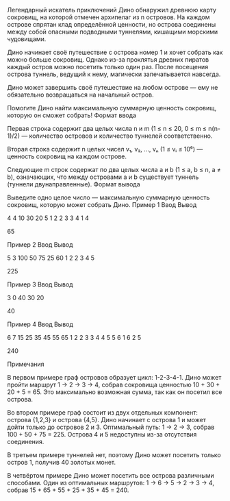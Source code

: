 Легендарный искатель приключений Дино обнаружил древнюю карту сокровищ, на которой отмечен архипелаг из n островов. На каждом острове спрятан клад определённой ценности, но острова соединены между собой опасными подводными туннелями, кишащими морскими чудовищами.

Дино начинает своё путешествие с острова номер 1 и хочет собрать как можно больше сокровищ. Однако из-за проклятья древних пиратов каждый остров можно посетить только один раз. После посещения острова туннель, ведущий к нему, магически запечатывается навсегда.

Дино может завершить своё путешествие на любом острове — ему не обязательно возвращаться на начальный остров.

Помогите Дино найти максимальную суммарную ценность сокровищ, которую он сможет собрать!
Формат ввода

Первая строка содержит два целых числа n и m (1 ≤ n ≤ 20, 0 ≤ m ≤ n(n-1)/2) — количество островов и количество туннелей соответственно.

Вторая строка содержит n целых чисел v₁, v₂, ..., vₙ (1 ≤ vᵢ ≤ 10⁶) — ценность сокровищ на каждом острове.

Следующие m строк содержат по два целых числа a и b (1 ≤ a, b ≤ n, a ≠ b), означающих, что между островами a и b существует туннель (туннели двунаправленные).
Формат вывода

Выведите одно целое число — максимальную суммарную ценность сокровищ, которую может собрать Дино.
Пример 1
Ввод
Вывод

4 4
10 30 20 5
1 2
2 3
3 4
1 4

	

65

Пример 2
Ввод
Вывод

5 3
100 50 75 25 60
1 2
2 3
4 5

	

225

Пример 3
Ввод
Вывод

3 0
40 30 20

	

40

Пример 4
Ввод
Вывод

6 7
15 25 35 45 55 65
1 2
2 3
3 4
4 5
5 6
1 6
2 5

	

240

Примечания

В первом примере граф островов образует цикл: 1-2-3-4-1. Дино может пройти маршрут 1 → 2 → 3 → 4, собрав сокровища ценностью 10 + 30 + 20 + 5 = 65. Это максимально возможная сумма, так как он посетил все острова.

Во втором примере граф состоит из двух отдельных компонент: острова {1,2,3} и острова {4,5}. Дино начинает с острова 1 и может дойти только до островов 2 и 3. Оптимальный путь: 1 → 2 → 3, собрав 100 + 50 + 75 = 225. Острова 4 и 5 недоступны из-за отсутствия соединения.

В третьем примере туннелей нет, поэтому Дино может посетить только остров 1, получив 40 золотых монет.

В четвёртом примере Дино может посетить все острова различными способами. Один из оптимальных маршрутов: 1 → 6 → 5 → 2 → 3 → 4, собрав 15 + 65 + 55 + 25 + 35 + 45 = 240.
